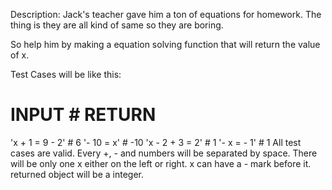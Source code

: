 Description:
Jack's teacher gave him a ton of equations for homework. The thing is they are all kind of same so they are boring.

So help him by making a equation solving function that will return the value of x.

Test Cases will be like this:

# INPUT            # RETURN
'x + 1 = 9 - 2'    # 6
'- 10 = x'         # -10
'x - 2 + 3 = 2'    # 1
'- x = - 1'        # 1
All test cases are valid.
Every +, - and numbers will be separated by space.
There will be only one x either on the left or right.
x can have a - mark before it.
returned object will be a integer.
